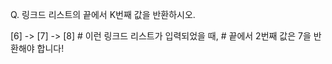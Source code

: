 Q. 링크드 리스트의 끝에서 K번째 값을 반환하시오.

[6] -> [7] -> [8] # 이런 링크드 리스트가 입력되었을 때, 
                  # 끝에서 2번째 값은 7을 반환해야 합니다!